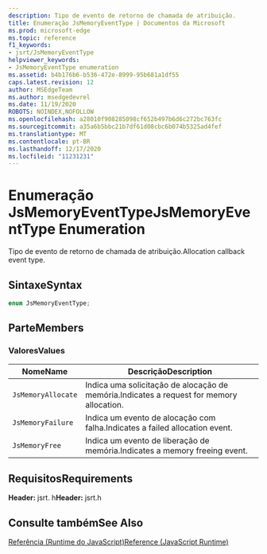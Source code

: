 ```yaml
---
description: Tipo de evento de retorno de chamada de atribuição.
title: Enumeração JsMemoryEventType | Documentos da Microsoft
ms.prod: microsoft-edge
ms.topic: reference
f1_keywords:
- jsrt/JsMemoryEventType
helpviewer_keywords:
- JsMemoryEventType enumeration
ms.assetid: b4b176b6-b536-472e-8999-95b681a1df55
caps.latest.revision: 12
author: MSEdgeTeam
ms.author: msedgedevrel
ms.date: 11/19/2020
ROBOTS: NOINDEX,NOFOLLOW
ms.openlocfilehash: a28010f908285098cf652b497b6d6c272bc763fc
ms.sourcegitcommit: a35a6b5bbc21b7df61d08cbc6b074b5325ad4fef
ms.translationtype: MT
ms.contentlocale: pt-BR
ms.lasthandoff: 12/17/2020
ms.locfileid: "11231231"
---
```

# <span data-ttu-id="acdef-103">Enumeração JsMemoryEventType</span><span class="sxs-lookup"><span data-stu-id="acdef-103">JsMemoryEventType Enumeration</span></span>

<span data-ttu-id="acdef-104">Tipo de evento de retorno de chamada de atribuição.</span><span class="sxs-lookup"><span data-stu-id="acdef-104">Allocation callback event type.</span></span>  
  
## <span data-ttu-id="acdef-105">Sintaxe</span><span class="sxs-lookup"><span data-stu-id="acdef-105">Syntax</span></span>  
  
```cpp  
enum JsMemoryEventType;  
```  
  
## <span data-ttu-id="acdef-106">Parte</span><span class="sxs-lookup"><span data-stu-id="acdef-106">Members</span></span>  
  
### <span data-ttu-id="acdef-107">Valores</span><span class="sxs-lookup"><span data-stu-id="acdef-107">Values</span></span>  
  
|<span data-ttu-id="acdef-108">Nome</span><span class="sxs-lookup"><span data-stu-id="acdef-108">Name</span></span>|<span data-ttu-id="acdef-109">Descrição</span><span class="sxs-lookup"><span data-stu-id="acdef-109">Description</span></span>|  
|----------|-----------------|  
|`JsMemoryAllocate`|<span data-ttu-id="acdef-110">Indica uma solicitação de alocação de memória.</span><span class="sxs-lookup"><span data-stu-id="acdef-110">Indicates a request for memory allocation.</span></span>|  
|`JsMemoryFailure`|<span data-ttu-id="acdef-111">Indica um evento de alocação com falha.</span><span class="sxs-lookup"><span data-stu-id="acdef-111">Indicates a failed allocation event.</span></span>|  
|`JsMemoryFree`|<span data-ttu-id="acdef-112">Indica um evento de liberação de memória.</span><span class="sxs-lookup"><span data-stu-id="acdef-112">Indicates a memory freeing event.</span></span>|  
  
## <span data-ttu-id="acdef-113">Requisitos</span><span class="sxs-lookup"><span data-stu-id="acdef-113">Requirements</span></span>  
 <span data-ttu-id="acdef-114">**Header:** jsrt. h</span><span class="sxs-lookup"><span data-stu-id="acdef-114">**Header:** jsrt.h</span></span>  
  
## <span data-ttu-id="acdef-115">Consulte também</span><span class="sxs-lookup"><span data-stu-id="acdef-115">See Also</span></span>  
 [<span data-ttu-id="acdef-116">Referência (Runtime do JavaScript)</span><span class="sxs-lookup"><span data-stu-id="acdef-116">Reference (JavaScript Runtime)</span></span>](../chakra-hosting/reference-javascript-runtime.md)
